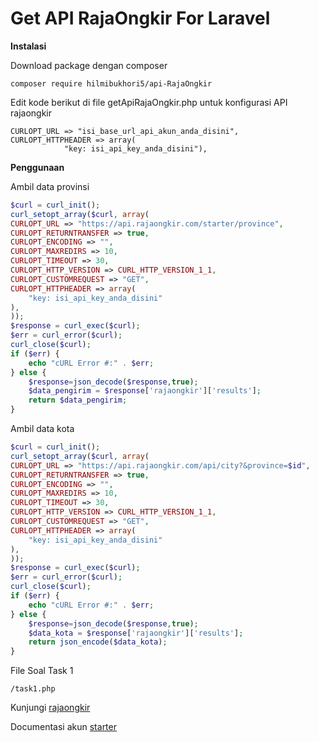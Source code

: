# Get API RajaOngkir For Laravel


**Instalasi**

Download package dengan composer
```
composer require hilmibukhori5/api-RajaOngkir
```

Edit kode berikut di file getApiRajaOngkir.php untuk konfigurasi API rajaongkir
```
CURLOPT_URL => "isi_base_url_api_akun_anda_disini", 
CURLOPT_HTTPHEADER => array(
            "key: isi_api_key_anda_disini"),
```

**Penggunaan**

Ambil data provinsi
```php
$curl = curl_init();
curl_setopt_array($curl, array(
CURLOPT_URL => "https://api.rajaongkir.com/starter/province",
CURLOPT_RETURNTRANSFER => true,
CURLOPT_ENCODING => "",
CURLOPT_MAXREDIRS => 10,
CURLOPT_TIMEOUT => 30,
CURLOPT_HTTP_VERSION => CURL_HTTP_VERSION_1_1,
CURLOPT_CUSTOMREQUEST => "GET",
CURLOPT_HTTPHEADER => array(
    "key: isi_api_key_anda_disini"
),
));
$response = curl_exec($curl);
$err = curl_error($curl);
curl_close($curl);
if ($err) {
    echo "cURL Error #:" . $err;
} else {
    $response=json_decode($response,true);
    $data_pengirim = $response['rajaongkir']['results'];
    return $data_pengirim;
}
```

Ambil data kota
```php
$curl = curl_init();
curl_setopt_array($curl, array(
CURLOPT_URL => "https://api.rajaongkir.com/api/city?&province=$id",
CURLOPT_RETURNTRANSFER => true,
CURLOPT_ENCODING => "",
CURLOPT_MAXREDIRS => 10,
CURLOPT_TIMEOUT => 30,
CURLOPT_HTTP_VERSION => CURL_HTTP_VERSION_1_1,
CURLOPT_CUSTOMREQUEST => "GET",
CURLOPT_HTTPHEADER => array(
    "key: isi_api_key_anda_disini"
),
));
$response = curl_exec($curl);
$err = curl_error($curl);
curl_close($curl);
if ($err) {
    echo "cURL Error #:" . $err;
} else {
    $response=json_decode($response,true);
    $data_kota = $response['rajaongkir']['results'];
    return json_encode($data_kota);
}
```

File Soal Task 1
```
/task1.php
```

Kunjungi [rajaongkir](http://rajaongkir.com/)

Documentasi akun [starter](http://rajaongkir.com/dokumentasi/starter)